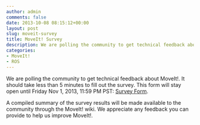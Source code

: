 ```yaml
---
author: admin
comments: false
date: 2013-10-08 08:15:12+00:00
layout: post
slug: moveit-survey
title: MoveIt! Survey
description: We are polling the community to get technical feedback about MoveIt!.
categories:
- MoveIt!
- ROS
---
```

We are polling the community to get technical feedback about MoveIt!. It should take less than 5 minutes to fill out the survey. This form will stay open until Friday Nov 1, 2013, 11:59 PM PST: [Survey Form](https://docs.google.com/forms/d/1nkdtSdG74RdkLbd-XBFwLkDIoAp1lOfzq7myA3lcBbI/viewform).

A compiled summary of the survey results will be made available to the community through the MoveIt! wiki. We appreciate any feedback you can provide to help us improve MoveIt!.